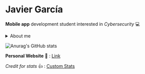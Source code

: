 # Javier García

**Mobile app** development student interested in *Cybersecurity* :computer:

<details><summary>About me</summary>

  - 19 yo :es:
  - Technical Degree in Mobile Apps Development(in progress) :iphone:

</details>

![Anurag's GitHub stats](https://github-readme-stats.vercel.app/api?username=Javierg-g&show_icons=true&theme=dark&hide=prs,issues,contribs&hide_rank=true&title_color=74D0FF&text_color=34FD6E&icon_color=FF2B2B&border_color=FFFFFF&bg_color=DEG,000000,161616)
<!--[![Top Langs](https://github-readme-stats.vercel.app/api/top-langs/?username=Javierg-g&layout=compact)](https://github.com/anuraghazra/github-readme-stat)-->

**Personal Website** :link: : [Link](https://javierg-g.github.io)

_Credit for stats_ :+1: : [Custom Stats](https://github.com/anuraghazra/github-readme-stats)

